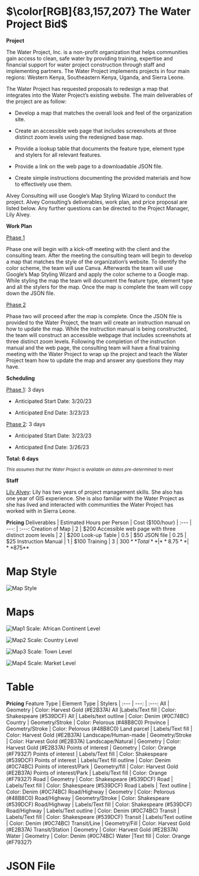# $\color[RGB]{83,157,207} The  Water  Project  Bid$ 

**Project**

The Water Project, Inc. is a non-profit organization that helps communities gain access to clean, safe water by providing training, expertise and financial support for water project construction through staff and implementing partners. The Water Project implements projects in four main regions: Western Kenya, Southeastern Kenya, Uganda, and Sierra Leone. 

The Water Project has requested proposals to redesign a map that integrates into the Water Project’s existing website. The main deliverables of the project are as follow:
  * Develop a map that matches the overall look and feel of the organization site.
    
  * Create an accessible web page that includes screenshots at three distinct zoom levels using the redesigned base map.
  
  * Provide a lookup table that documents the feature type, element type and stylers for all relevant features. 
  
  * Provide a link on the web page to a downloadable JSON file. 
  
  * Create simple instructions documenting the provided materials and how to effectively use them.

Alvey Consulting will use Google’s Map Styling Wizard to conduct the project. Alvey Consulting’s deliverables, work plan, and price proposal are listed below. Any further questions can be directed to the Project Manager, Lily Alvey.

**Work Plan**

<ins>Phase 1</ins>

Phase one will begin with a kick-off meeting with the client and the consulting team. After the meeting the consulting team will begin to develop a map that matches the style of the organization’s website. To identify the color scheme, the team will use Canva. Afterwards the team will use Google’s Map Styling Wizard and apply the color scheme to a Google map. While styling the map the team will document the feature type, element type and all the stylers for the map. Once the map is complete the team will copy down the JSON file. 

<ins>Phase 2</ins>

Phase two will proceed after the map is complete. Once the JSON file is provided to the Water Project, the team will create an instruction manual on how to update the map. While the instruction manual is being constructed, the team will construct an accessible webpage that includes screenshots at three distinct zoom levels. Following the completion of the instruction manual and the web page, the consulting team will have a final training meeting with the Water Project to wrap up the project and teach the Water Project team how to update the map and answer any questions they may have. 


**Scheduling** 

<ins>Phase 1</ins>: 3 days

 * Anticipated Start Date: 3/20/23

 * Anticipated End Date: 3/23/23

<ins>Phase 2</ins>: 3 days

 * Anticipated Start Date: 3/23/23

* Anticipated End Date: 3/26/23

**Total: 6 days**

<sub>*This assumes that the Water Project is available on dates pre-determined to meet*</sub>

**Staff**

<ins>Lily Alvey</ins>: Lily has two years of project management skills. She also has one year of GIS experience. She is also familiar with the Water Project as she has lived and interacted with communities the Water Project has worked with in Sierra Leone.

**Pricing**
Deliverables | Estimated Hours per Person | Cost ($100/hour)
| :--- | ---: | :---:
Creation of Map  | 2 | $200
Accessible web page with three distinct zoom levels  | 2 | $200
Look-up Table  | 0.5 | $50
JSON file  | 0.25 | $25
Instruction Manual  | 1 | $100
Training  | 3 | $300
**Total**  | **8.75** | **$875**

# Map Style

![Map Style](https://user-images.githubusercontent.com/122820427/227745461-78c7a760-3156-4cfb-a362-31fd0dfc275a.PNG)

# Maps

![Map1](https://user-images.githubusercontent.com/122820427/227691339-e52477cb-a2fa-468e-9076-880d4da83916.PNG)
Scale: African Continent Level

![Map2](https://user-images.githubusercontent.com/122820427/227691419-b40ce070-456b-457f-82ca-c8bc687246bf.PNG)
Scale: Country Level

![Map3](https://user-images.githubusercontent.com/122820427/227691433-c8285b4d-8fe7-4fed-95b0-02a8d3ad99cd.PNG)
Scale: Town Level

![Map4](https://user-images.githubusercontent.com/122820427/227691449-397786f2-b9db-4a47-b4d4-861b2e0284e6.PNG)
Scale: Market Level

# Table
**Pricing**
Feature Type | Element Type | Stylers
| :--- | ---: | :---:
All |	Geometry |	Color: Harvest Gold (#E2B37A)
All	|Labels/Text fill | Color: Shakespeare (#539DCF)
All |	Labels/text outline |	Color: Denim (#0C74BC)
Country |	Geometry/Stroke |	Color: Pelorous (#48B8C0)
Province |	Geometry/Stroke |	Color: Pelorous (#48B8C0)
Land parcel |	Labels/Text fill |	Color: Harvest Gold (#E2B37A)
Landscape/Human-made |	Geometry/Stroke |	Color: Harvest Gold (#E2B37A)
Landscape/Natural |	Geometry |	Color: Harvest Gold (#E2B37A)
Points of interest |	Geometry |	Color: Orange (#F79327)
Points of interest |	Labels/Text fill |	Color: Shakespeare (#539DCF)
Points of interest | Labels/Text fill outline |	Color: Denim (#0C74BC)
Points of interest/Park |	Geometry/fill |	Color: Harvest Gold (#E2B37A)
Points of interest/Park |	Labels/Text fill |	Color: Orange (#F79327)
Road |	Geometry |	Color: Shakespeare (#539DCF)
Road	| Labels/Text fill |	Color: Shakespeare (#539DCF)
Road	Labels | Text outline |	Color: Denim (#0C74BC)
Road/Highway |	Geometry	| Color: Pelorous (#48B8C0)
Road/Highway |	Geometry/Stroke |	Color: Shakespeare (#539DCF)
Road/Highway |	Labels/Text fill |	Color: Shakespeare (#539DCF)
Road/Highway |	Labels/Text outline |	Color: Denim (#0C74BC)
Transit |	Labels/Text fill |	Color: Shakespeare (#539DCF)
Transit | Labels/Text outline |	Color: Denim (#0C74BC)
Transit/Line |	Geometry/Fill |	Color: Harvest Gold (#E2B37A)
Transit/Station |	Geometry |	Color: Harvest Gold (#E2B37A)
Water	| Geometry |	Color: Denim (#0C74BC)
Water |Text fill |	Color: Orange (#F79327)


# JSON File
